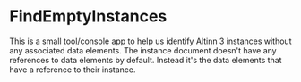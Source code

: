 # FindEmptyInstances

This is a small tool/console app to help us identify Altinn 3 instances without any associated data elements. The instance document doesn't have any references to data elements by default. Instead it's the data elements that have a reference to their instance.
